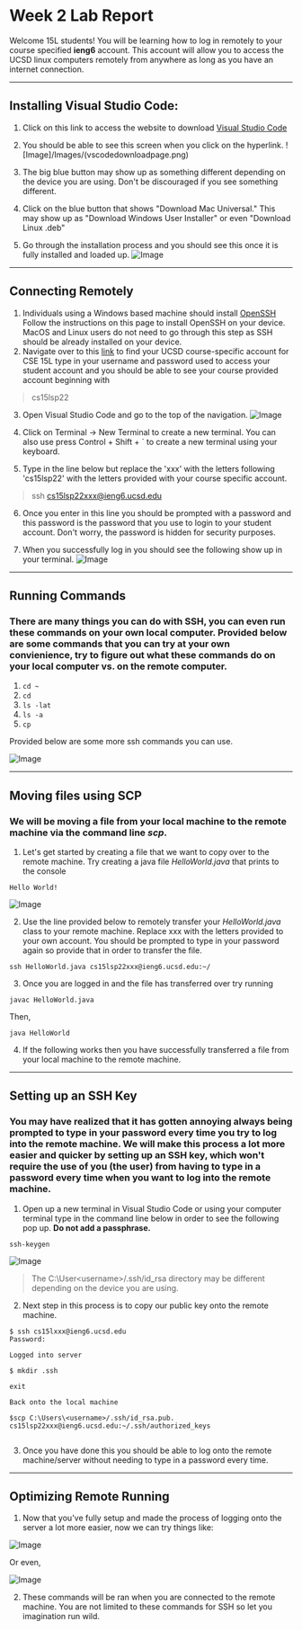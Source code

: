 # Week 2 Lab Report

Welcome 15L students! You will be learning how to log in remotely to your course specified **ieng6** account. This account will allow you to access the UCSD linux computers remotely from anywhere as long as you have an internet connection. 

***

## Installing Visual Studio Code: 
1. Click on this link to access the website to download [Visual Studio Code](https://code.visualstudio.com)

2. You should be able to see this screen when you click on the hyperlink. ![Image]/Images/(vscodedownloadpage.png)

3. The big blue button may show up as something different depending on the device you are using. Don't be discouraged if you see something different. 

4. Click on the blue button that shows "Download Mac Universal." This may show up as "Download Windows User Installer" or even "Download Linux .deb" 

5. Go through the installation process and you should see this once it is fully installed and loaded up. ![Image](/Images/vscodeloaded.png)

***

## Connecting Remotely

1. Individuals using a Windows based machine should install [OpenSSH](https://docs.microsoft.com/en-us/windows-server/administration/openssh/openssh_install_firstuse) Follow the instructions on this page to install OpenSSH on your device. MacOS and Linux users do not need to go through this step as SSH should be already installed on your device. 
2. Navigate over to this [link](https://sdacs.ucsd.edu/~icc/index.php) to find your UCSD course-specific account for CSE 15L type in your username and password used to access your student account and you should be able to see your course provided account beginning with 
> cs15lsp22 

3. Open Visual Studio Code and go to the top of the navigation. ![Image](/Images/navigation_tab.png)

4. Click on Terminal -> New Terminal to create a new terminal. You can also use press Control + Shift + ` to create a new terminal using your keyboard.

5. Type in the line below but replace the 'xxx' with the letters following 'cs15lsp22' with the letters provided with your course specific account.

> ssh cs15lsp22xxx@ieng6.ucsd.edu

6. Once you enter in this line you should be prompted with a password and this password is the password that you use to login to your student account. Don't worry, the password is hidden for security purposes. 

7. When you successfully log in you should see the following show up in your terminal. ![Image](/Images/loggedintocs15l.png)

***

## Running Commands

### There are many things you can do with SSH, you can even run these commands on your own local computer. Provided below are some commands that you can try at your own convienience, try to figure out what these commands do on your local computer vs. on the remote computer. 

1. ```cd ~```
2. `cd `
3. `ls -lat`
4. `ls -a`
5. `cp`

Provided below are some more ssh commands you can use.

![Image](/Images/sshcommands.png)


*** 
## Moving files using SCP

### We will be moving a file from your local machine to the remote machine via the command line *scp*.

1. Let's get started by creating a file that we want to copy over to the remote machine. Try creating a java file *HelloWorld.java* that prints to the console

``` Hello World! ```

![Image](/Images/HelloWorld.png)

2. Use the line provided below to remotely transfer your *HelloWorld.java* class to your remote machine. Replace xxx with the letters provided to your own account. You should be prompted to type in your password again so provide that in order to transfer the file. 

```ssh HelloWorld.java cs15lsp22xxx@ieng6.ucsd.edu:~/```

3. Once you are logged in and the file has transferred over try running

```javac HelloWorld.java```

Then, 

```java HelloWorld```

4. If the following works then you have successfully transferred a file from your local machine to the remote machine. 

***

## Setting up an SSH Key

### You may have realized that it has gotten annoying always being prompted to type in your password every time you try to log into the remote machine. We will make this process a lot more easier and quicker by setting up an SSH key, which won't require the use of you (the user) from having to type in a password every time when you want to log into the remote machine. 

1. Open up a new terminal in Visual Studio Code or using your computer terminal type in the command line below in order to see the following pop up. **Do not add a passphrase.**

```ssh-keygen ```

![Image](/Images/sshkeygen.png)

> The C:\User\<username>/.ssh/id_rsa directory may be different depending on the device you are using. 

2. Next step in this process is to copy our public key onto the remote machine. 

```
$ ssh cs15lxxx@ieng6.ucsd.edu
Password: 

Logged into server

$ mkdir .ssh

exit

Back onto the local machine

$scp C:\Users\<username>/.ssh/id_rsa.pub. cs15lsp22xxx@ieng6.ucsd.edu:~/.ssh/authorized_keys


```

3. Once you have done this you should be able to log onto the remote machine/server without needing to type in a password every time. 

***

## Optimizing Remote Running

1. Now that you've fully setup and made the process of logging onto the server a lot more easier, now we can try things like:

![Image](/Images/sshcmdline1.png)

Or even,

![Image](/Images/sshcmdline2.png)

2. These commands will be ran when you are connected to the remote machine. You are not limited to these commands for SSH so let you imagination run wild. 





